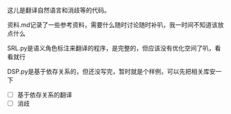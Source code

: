 这儿是翻译自然语言和消歧等的代码。

资料.md记录了一些参考资料，需要什么随时讨论随时补叭，我一时间不知道该放点什么

SRL.py是语义角色标注来翻译的程序，是完整的，但应该没有优化空间了叭，看看就行

DSP.py是基于依存关系的，但还没写完，暂时就是个样例，可以先把相关库安一下

- [ ] 基于依存关系的翻译
- [ ] 消歧
